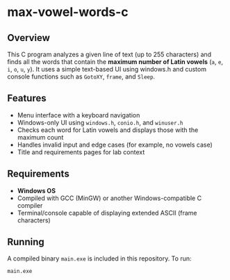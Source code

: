 # max-vowel-words-c

## Overview

This C program analyzes a given line of text (up to 255 characters) and finds
all the words that contain the 
**maximum number of Latin vowels** (`a`, `e`, `i`, `o`, `u`, `y`). 
It uses a simple text-based UI using windows.h and custom console functions
such as `GotoXY`, `frame`, and `Sleep`.

## Features

- Menu interface with a keyboard navigation
- Windows-only UI using `windows.h`, `conio.h`, and `winuser.h`
- Checks each word for Latin vowels and displays those with the maximum count
- Handles invalid input and edge cases (for example, no vowels case)
- Title and requirements pages for lab context


## Requirements

- **Windows OS**
- Compiled with GCC (MinGW) or another Windows-compatible C compiler
- Terminal/console capable of displaying extended ASCII (frame characters)


## Running

A compiled binary `main.exe` is included in this repository.
To run:

```cmd
main.exe
```
